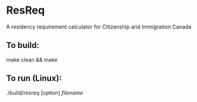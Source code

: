 # ResReq
A residency requirement calculator for Citizenship and Immigration Canada

## To build:
make clean && make

## To run (Linux):
./build/resreq [option] *filename*
